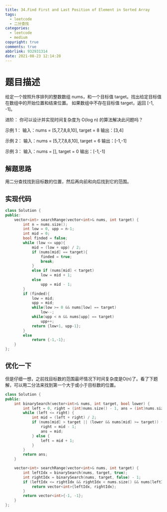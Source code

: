 ```yaml
---
title: 34.Find First and Last Position of Element in Sorted Array
tags:
  - leetcode
  - 二分查找
categories:
  - leetcode
  - medium
copyright: true
comments: true
abbrlink: 932931314
date: 2021-08-23 12:14:28
---
```

# 题目描述
给定一个按照升序排列的整数数组 nums，和一个目标值 target。找出给定目标值在数组中的开始位置和结束位置。
如果数组中不存在目标值 target，返回 [-1, -1]。

进阶：
你可以设计并实现时间复杂度为 O(log n) 的算法解决此问题吗？
 

示例 1：
输入：nums = [5,7,7,8,8,10], target = 8
输出：[3,4]

示例 2：
输入：nums = [5,7,7,8,8,10], target = 6
输出：[-1,-1]

示例 3：
输入：nums = [], target = 0
输出：[-1,-1]

## 解题思路
用二分查找找到目标数的位置，然后再向前和向后找到它的范围。
## 实现代码
```C++
class Solution {
public:
    vector<int> searchRange(vector<int>& nums, int target) {
        int n = nums.size();
        int low = 0, upp = n-1;
        int mid = 0;
        bool finded = false;
        while (low <= upp){
            mid = (low + upp) / 2;
            if (nums[mid] == target){
                finded = true;
                break;
            }
            else if (nums[mid] < target)
                low = mid + 1;
            else
                upp = mid - 1;
        }
        if (finded){
            low = mid;
            upp = mid;
            while(low >= 0 && nums[low] == target)
                low--;
            while(upp < n && nums[upp] == target)
                upp++;
            return {low+1, upp-1};
        }
        else
            return {-1,-1};
    }
};
```

## 优化一下
但是仔细一想，之前找目标数的范围最坏情况下时间复杂度是O(n)了。看了下题解，可以用二分法来找到第一个大于或小于目标数的位置。
```C++
class Solution { 
public:
    int binarySearch(vector<int>& nums, int target, bool lower) {
        int left = 0, right = (int)nums.size() - 1, ans = (int)nums.size();
        while (left <= right) {
            int mid = (left + right) / 2;
            if (nums[mid] > target || (lower && nums[mid] >= target)) {
                right = mid - 1;
                ans = mid;
            } else {
                left = mid + 1;
            }
        }
        return ans;
    }

    vector<int> searchRange(vector<int>& nums, int target) {
        int leftIdx = binarySearch(nums, target, true);
        int rightIdx = binarySearch(nums, target, false) - 1;
        if (leftIdx <= rightIdx && rightIdx < nums.size() && nums[leftIdx] == target && nums[rightIdx] == target) {
            return vector<int>{leftIdx, rightIdx};
        } 
        return vector<int>{-1, -1};
    }
};

```
